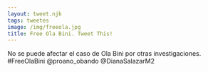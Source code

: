 ```yaml
---
layout: tweet.njk
tags: tweetes
image: /img/freeola.jpg
title: Free Ola Bini. Tweet This!
---
```

No se puede afectar el caso de Ola Bini por otras investigaciones. #FreeOlaBini @proano_obando @DianaSalazarM2
